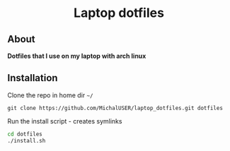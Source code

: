 <h1 align="center">Laptop dotfiles</h1>

## About

**Dotfiles that I use on my laptop with arch linux**

## Installation

Clone the repo in home dir `~/`
```
git clone https://github.com/MichalUSER/laptop_dotfiles.git dotfiles
```

Run the install script - creates symlinks
```bash
cd dotfiles
./install.sh
```
